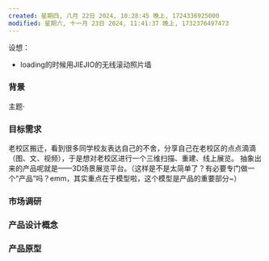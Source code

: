 ```yaml
---
created: 星期四, 八月 22日 2024, 10:28:45 晚上, 1724336925000
modified: 星期六, 十一月 23日 2024, 11:41:37 晚上, 1732376497473
---
```


设想：
- loading的时候用JIEJIO的无线滚动照片墙


### 背景


主题·


### 目标需求
老校区搬迁，看到很多同学校友表达自己的不舍，分享自己在老校区的点点滴滴（图、文、视频），于是想对老校区进行一个三维扫描、重建、线上展览。
抽象出来的产品呢就是——3D场景展览平台。（这样是不是太简单了？有必要专门做一个“产品”吗？emm，其实重点在于模型啦，这个模型是产品的重要部分~）


### 市场调研


### 产品设计概念


### 产品原型
